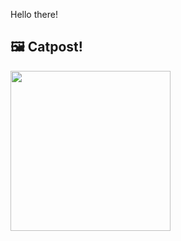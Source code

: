 Hello there!



## 🖼️ Catpost!

<sub>
    <img src="https://cdn2.thecatapi.com/images/MTk0NzU0OA.jpg" height="256">
</sub>

